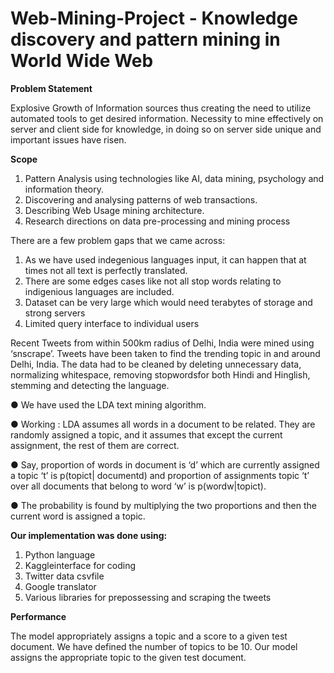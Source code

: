 # Web-Mining-Project - Knowledge discovery and pattern mining in World Wide Web

**Problem Statement**

Explosive Growth of Information sources thus creating the need to utilize automated tools to get desired information. Necessity to mine effectively on server and client side for knowledge, in doing so on server side unique and important issues have risen.

**Scope**
1. Pattern Analysis using technologies like AI, data mining, psychology and information theory.
2. Discovering and analysing patterns of web transactions.
3. Describing Web Usage mining architecture.
4. Research directions on data pre-processing and mining process

There are a few problem gaps that we came across:

1. As we have used indegenious languages input, it can happen that at times not all text is perfectly translated.
2. There are some edges cases like not all stop words relating to indigenious languages are included.
3. Dataset can be very large which would need terabytes of storage and strong servers
4. Limited query interface to individual users

Recent Tweets from within 500km radius of Delhi, India were mined using ‘snscrape’.
Tweets have been taken to find the trending topic in and around Delhi, India.
The data had to be cleaned by deleting unnecessary data, normalizing whitespace, removing stopwordsfor both Hindi and Hinglish, stemming and detecting the language.

● We have used the LDA text mining algorithm.

● Working : LDA assumes all words in a document to be related. They are randomly assigned a topic, and it assumes that except the current assignment, the rest of them are correct.

● Say, proportion of words in document is ‘d’ which are currently assigned a topic ‘t’ is p(topict| documentd) and proportion of assignments topic ‘t’ over all documents that belong to word ‘w’ is p(wordw|topict).

● The probability is found by multiplying the two proportions and then the current word is assigned a topic.

**Our implementation was done using:**
1. Python language
2. Kaggleinterface for coding
3. Twitter data csvfile
4. Google translator
5. Various libraries for prepossessing and scraping the tweets

**Performance**

The model appropriately assigns a topic and a score to a given test document.
We have defined the number of topics to be 10.
Our model assigns the appropriate topic to the given test document.
